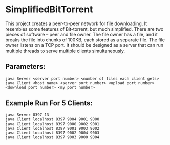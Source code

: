 # SimplifiedBitTorrent
This project creates a peer-to-peer network for file downloading. It resembles some features of Bit-torrent, but much simplified. There are two pieces of software – peer and file owner. The file owner has a file, and it breaks the file into chunks of 100KB, each stored as a separate file. The file owner listens on a TCP port. It should be designed as a server that can run multiple threads to serve multiple clients simultaneously.

## Parameters:
```
java Server <server port number> <number of files each client gets>
java Client <host name> <server port number> <upload port number> <download port number> <my port number>
```

## Example Run For 5 Clients:
```
java Server 8397 13
java Client localhost 8397 9004 9001 9000
java Client localhost 8397 9000 9002 9001
java Client localhost 8397 9001 9003 9002
java Client localhost 8397 9002 9004 9003
java Client localhost 8397 9003 9000 9004
```